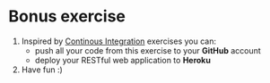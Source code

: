 # Bonus exercise

1. Inspired by [Continous Integration](https://github.com/jurajtoth/fei-buildtools-ci) exercises you can:
	- push all your code from this exercise to your **GitHub** account
	- deploy your RESTful web application to **Heroku**
2. Have fun :)